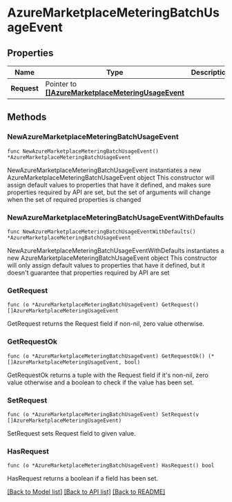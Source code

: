 # AzureMarketplaceMeteringBatchUsageEvent

## Properties

Name | Type | Description | Notes
------------ | ------------- | ------------- | -------------
**Request** | Pointer to [**[]AzureMarketplaceMeteringUsageEvent**](AzureMarketplaceMeteringUsageEvent.md) |  | [optional] 

## Methods

### NewAzureMarketplaceMeteringBatchUsageEvent

`func NewAzureMarketplaceMeteringBatchUsageEvent() *AzureMarketplaceMeteringBatchUsageEvent`

NewAzureMarketplaceMeteringBatchUsageEvent instantiates a new AzureMarketplaceMeteringBatchUsageEvent object
This constructor will assign default values to properties that have it defined,
and makes sure properties required by API are set, but the set of arguments
will change when the set of required properties is changed

### NewAzureMarketplaceMeteringBatchUsageEventWithDefaults

`func NewAzureMarketplaceMeteringBatchUsageEventWithDefaults() *AzureMarketplaceMeteringBatchUsageEvent`

NewAzureMarketplaceMeteringBatchUsageEventWithDefaults instantiates a new AzureMarketplaceMeteringBatchUsageEvent object
This constructor will only assign default values to properties that have it defined,
but it doesn't guarantee that properties required by API are set

### GetRequest

`func (o *AzureMarketplaceMeteringBatchUsageEvent) GetRequest() []AzureMarketplaceMeteringUsageEvent`

GetRequest returns the Request field if non-nil, zero value otherwise.

### GetRequestOk

`func (o *AzureMarketplaceMeteringBatchUsageEvent) GetRequestOk() (*[]AzureMarketplaceMeteringUsageEvent, bool)`

GetRequestOk returns a tuple with the Request field if it's non-nil, zero value otherwise
and a boolean to check if the value has been set.

### SetRequest

`func (o *AzureMarketplaceMeteringBatchUsageEvent) SetRequest(v []AzureMarketplaceMeteringUsageEvent)`

SetRequest sets Request field to given value.

### HasRequest

`func (o *AzureMarketplaceMeteringBatchUsageEvent) HasRequest() bool`

HasRequest returns a boolean if a field has been set.


[[Back to Model list]](../README.md#documentation-for-models) [[Back to API list]](../README.md#documentation-for-api-endpoints) [[Back to README]](../README.md)


